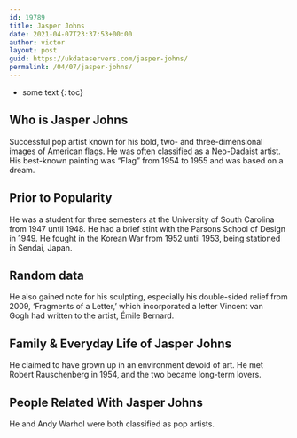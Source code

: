 ```yaml
---
id: 19789
title: Jasper Johns
date: 2021-04-07T23:37:53+00:00
author: victor
layout: post
guid: https://ukdataservers.com/jasper-johns/
permalink: /04/07/jasper-johns/
---
```


* some text
{: toc}


## Who is Jasper Johns



Successful pop artist known for his bold, two- and three-dimensional images of American flags. He was often classified as a Neo-Dadaist artist. His best-known painting was &#8220;Flag&#8221; from 1954 to 1955 and was based on a dream.

                
                
                
## Prior to Popularity



He was a student for three semesters at the University of South Carolina from 1947 until 1948. He had a brief stint with the Parsons School of Design in 1949. He fought in the Korean War from 1952 until 1953, being stationed in Sendai, Japan.

                
                
                
## Random data



He also gained note for his sculpting, especially his double-sided relief from 2009, &#8216;Fragments of a Letter,&#8217; which incorporated a letter Vincent van Gogh had written to the artist, Émile Bernard.

                
                
                
## Family & Everyday Life of Jasper Johns



He claimed to have grown up in an environment devoid of art. He met Robert Rauschenberg in 1954, and the two became long-term lovers.

                
                
                
## People Related With Jasper Johns



He and Andy Warhol were both classified as pop artists.

                
              
            
          
          
          